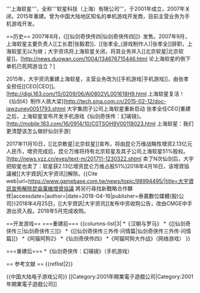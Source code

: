 '''上海软星'''，全称'''软星科技（上海）有限公司'''，于2001年成立，2007年关闭，2015年重建。曾为中国大陆地区知名的单机游戏开发商，目前主营业务为手机游戏开发。

==历史==
2007年8月，《[[仙剑奇侠传四|仙剑奇侠传四]]》发售。2007年9月，上海软星主要负责人[[工长君|张毅君]]、[[张孝全_(游戏制作人)|张孝全]]辞职，上海软星无以为继；大宇资讯将上海软星关闭，将其业务并入[[北京软星|北京软星]]。<ref>[http://news.duowan.com/1004/134676715446.html 论上海软星的倒下 单机已死网游当立？]</ref>

2015年，大宇资讯重建上海软星，主营业务改为[[手机游戏|手机游戏]]，由张孝全担任[[CEO|CEO]]。<ref>[http://digi.163.com/15/0209/06/AI0802VL001618H9.html 上海软星复活！《仙剑4》制作人挑大梁]</ref><ref>[http://tech.sina.com.cn/2015-02-12/doc-iawzuney0051793.shtml 大宇集团子公司上海软星重新启动 张孝全任CEO]</ref>重建之后，上海软星宣布开发手机游戏《仙剑奇侠传：幻璃镜》。<ref>[http://mobile.163.com/16/0914/10/C0TSOH9V00118023.html 上海软星：我们更清楚该怎么做好仙剑手游]</ref>

2017年11月10日，[[北京軟星|北京软星]]宣布，将由昆仑万维战略性增资2.13亿元人民币，增资完成后，昆仑万维将持有北京软星及其子公司上海软星51%股权。<ref>[http://news.yzz.cn/eyes/text-m/201711-1230322.shtml 卖了N次仙剑后，大宇把软星也卖了：软星获2.13亿增资昆仑万维占股51%]</ref>2018年4月16日，该增資協議被[[大宇資訊|大宇资讯]]解除。<ref>{{Cite web|url=https://www.gamebase.com.tw/news/topic/98994495/|title=大宇資訊宣佈解除昆侖萬維增資協議 將另行尋找新戰略合作夥伴|accessdate=|author=|date=2018-04-16|publisher=泰嘉數位媒體(股)公司}}</ref>2018年4月25日，[[大宇資訊|大宇资讯]]发布中资收购公告，改由CMGE中手游出资入股。2018年5月完成收购。

==开发游戏==
===重建前===
{{columns-list|3|
*《汉朝与罗马》
*《[[仙剑奇侠传三|仙剑奇侠传三]]》
*《[[仙剑奇侠传三外传·问情篇|仙剑奇侠传三外传·问情篇]]》
*《阿猫阿狗2》
*《仙剑奇侠传四》
*《阿猫阿狗大作战》（网络游戏）
}}

===重建后===
*《仙剑奇侠传：幻璃镜》（手机游戏）

== 参考文献 ==
{{reflist|2}}

{{中国大陆电子游戏公司}}
[[Category:2001年開業電子遊戲公司|Category:2001年開業電子遊戲公司]]